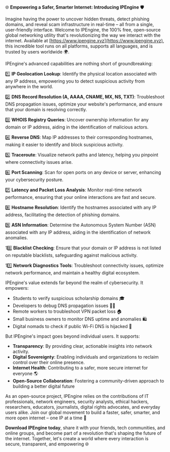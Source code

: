 🌐 **Empowering a Safer, Smarter Internet: Introducing IPEngine** 🛡️

Imagine having the power to uncover hidden threats, detect phishing domains, and reveal scam infrastructure in real-time – all from a single, user-friendly interface. Welcome to IPEngine, the 100% free, open-source global networking utility that's revolutionizing the way we interact with the internet. Available at [https://www.ipengine.xyz](https://www.ipengine.xyz), this incredible tool runs on all platforms, supports all languages, and is trusted by users worldwide 🌍.

IPEngine's advanced capabilities are nothing short of groundbreaking:

1️⃣ **IP Geolocation Lookup**: Identify the physical location associated with any IP address, empowering you to detect suspicious activity from anywhere in the world. 

2️⃣ **DNS Record Resolution (A, AAAA, CNAME, MX, NS, TXT)**: Troubleshoot DNS propagation issues, optimize your website's performance, and ensure that your domain is resolving correctly.

3️⃣ **WHOIS Registry Queries**: Uncover ownership information for any domain or IP address, aiding in the identification of malicious actors.

4️⃣ **Reverse DNS**: Map IP addresses to their corresponding hostnames, making it easier to identify and block suspicious activity.

5️⃣ **Traceroute**: Visualize network paths and latency, helping you pinpoint where connectivity issues arise.

6️⃣ **Port Scanning**: Scan for open ports on any device or server, enhancing your cybersecurity posture.

7️⃣ **Latency and Packet Loss Analysis**: Monitor real-time network performance, ensuring that your online interactions are fast and secure.

8️⃣ **Hostname Resolution**: Identify the hostnames associated with any IP address, facilitating the detection of phishing domains.

9️⃣ **ASN Information**: Determine the Autonomous System Number (ASN) associated with any IP address, aiding in the identification of network anomalies.

10️⃣ **Blacklist Checking**: Ensure that your domain or IP address is not listed on reputable blacklists, safeguarding against malicious activity.

11️⃣ **Network Diagnostics Tools**: Troubleshoot connectivity issues, optimize network performance, and maintain a healthy digital ecosystem.

IPEngine's value extends far beyond the realm of cybersecurity. It empowers:

* Students to verify suspicious scholarship domains 🎓
* Developers to debug DNS propagation issues 👨‍💻
* Remote workers to troubleshoot VPN packet loss 🏠
* Small business owners to monitor DNS uptime and anomalies 🛍️
* Digital nomads to check if public Wi-Fi DNS is hijacked 🚀

But IPEngine's impact goes beyond individual users. It supports:

* **Transparency**: By providing clear, actionable insights into network activity.
* **Digital Sovereignty**: Enabling individuals and organizations to reclaim control over their online presence.
* **Internet Health**: Contributing to a safer, more secure internet for everyone 🌎
* **Open-Source Collaboration**: Fostering a community-driven approach to building a better digital future

As an open-source project, IPEngine relies on the contributions of IT professionals, network engineers, security analysts, ethical hackers, researchers, educators, journalists, digital rights advocates, and everyday users alike. Join our global movement to build a faster, safer, smarter, and more open internet – one IP at a time 🚀

**Download IPEngine today**, share it with your friends, tech communities, and online groups, and become part of a revolution that's shaping the future of the internet. Together, let's create a world where every interaction is secure, transparent, and empowering 🌐